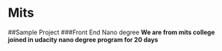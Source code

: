 # Mits
##Sample Project
###Front End Nano degree
**We are from mits college joined in udacity nano degree program for 20 days**
